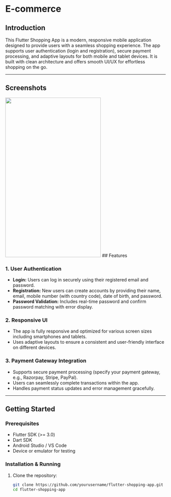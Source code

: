 # E-commerce

## Introduction
This Flutter Shopping App is a modern, responsive mobile application designed to provide users with a seamless shopping experience. The app supports user authentication (login and registration), secure payment processing, and adaptive layouts for both mobile and tablet devices. It is built with clean architecture and offers smooth UI/UX for effortless shopping on the go.

---
## Screenshots
<img src="https://github.com/user-attachments/assets/c0758691-4a2e-45a2-a55f-f319cc0537da" width="300" height="500" />
## Features

### 1. User Authentication
- **Login:** Users can log in securely using their registered email and password.
- **Registration:** New users can create accounts by providing their name, email, mobile number (with country code), date of birth, and password.
- **Password Validation:** Includes real-time password and confirm password matching with error display.

### 2. Responsive UI
- The app is fully responsive and optimized for various screen sizes including smartphones and tablets.
- Uses adaptive layouts to ensure a consistent and user-friendly interface on different devices.

### 3. Payment Gateway Integration
- Supports secure payment processing (specify your payment gateway, e.g., Razorpay, Stripe, PayPal).
- Users can seamlessly complete transactions within the app.
- Handles payment status updates and error management gracefully.

---

## Getting Started

### Prerequisites
- Flutter SDK (>= 3.0)
- Dart SDK
- Android Studio / VS Code
- Device or emulator for testing

### Installation & Running

1. Clone the repository:
   ```bash
   git clone https://github.com/yourusername/flutter-shopping-app.git
   cd flutter-shopping-app
